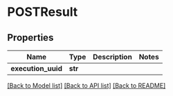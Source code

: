 # POSTResult

## Properties
Name | Type | Description | Notes
------------ | ------------- | ------------- | -------------
**execution_uuid** | **str** |  | 

[[Back to Model list]](../README.md#documentation-for-models) [[Back to API list]](../README.md#documentation-for-api-endpoints) [[Back to README]](../README.md)

